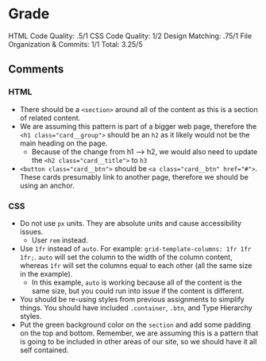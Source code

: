 # Grade

HTML Code Quality: .5/1
CSS Code Quality: 1/2
Design Matching: .75/1
File Organization & Commits: 1/1
Total: 3.25/5

## Comments

### HTML
- There should be a `<section>` around all of the content as this is a section of related content.
- We are assuming this pattern is part of a bigger web page, therefore the `<h1 class="card__group">` should be an `h2` as it likely would not be the main heading on the page.
  - Because of the change from h1 --> h2, we would also need to update the `<h2 class="card__title">` to `h3`
- `<button class="card__btn">` should be `<a class="card__btn" href="#">`. These cards presumably link to another page, therefore we should be using an anchor.


### CSS
- Do not use `px` units. They are absolute units and cause accessibility issues.
  - User `rem` instead.
- Use `1fr` instead of `auto`. For example: `grid-template-columns: 1fr 1fr 1fr;`. `auto` will set the column to the width of the column content, whereas `1fr` will set the columns equal to each other (all the same size in the example).
  - In this example, `auto` is working because all of the content is the same size, but you could run into issue if the content is different.
- You should be re-using styles from previous assignments to simplify things. You should have included `.container`, `.btn`, and Type Hierarchy styles.
- Put the green background color on the `section` and add some padding on the top and bottom. Remember, we are assuming this is a pattern that is going to be included in other areas of our site, so we should have it all self contained.